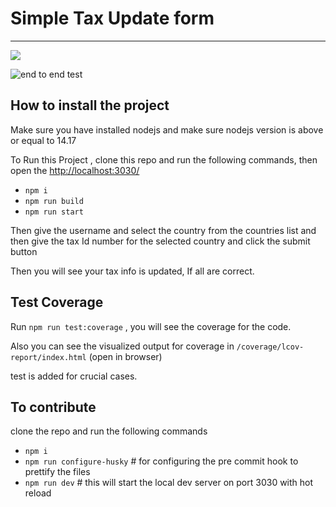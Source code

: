 # Simple Tax Update form
---

![](https://github.com/shmdhussain/update_tax_info/workflows/unit%20test/badge.svg)

![end to end test](https://github.com/shmdhussain/update_tax_info/workflows/E2E/badge.svg)


## How to install the project

Make sure you have installed nodejs and make sure nodejs version is above or equal to 14.17


To Run this Project , clone this repo and run the following commands, then open the <http://localhost:3030/>

+   `npm i`
+   `npm run build`
+   `npm run start`

Then give the username and select the country from the countries list and then give the tax Id number for the selected country and click the submit button

Then you will see your tax info is updated, If all are correct.


## Test Coverage

Run `npm run test:coverage` , you will see the coverage for the code.

Also you can see the visualized output for coverage in `/coverage/lcov-report/index.html` (open in browser)

test is added for crucial cases.


## To contribute

clone the repo and run the following commands

+   `npm i`
+   `npm run configure-husky` # for configuring the pre commit hook to prettify the files
+   `npm run dev` # this will start the local dev server on port 3030 with hot reload
